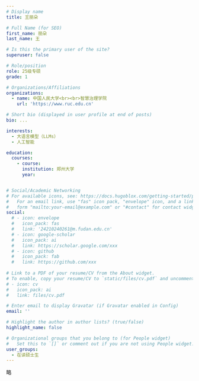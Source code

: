 ```yaml
---
# Display name
title: 王丽朵

# Full Name (for SEO)
first_name: 丽朵
last_name: 王

# Is this the primary user of the site?
superuser: false

# Role/position
role: 25级专硕
grade: 1

# Organizations/Affiliations
organizations:
  - name: 中国人民大学<br><br>智慧治理学院
    url: 'https://www.ruc.edu.cn'

# Short bio (displayed in user profile at end of posts)
bio: ...

interests:
  - 大语言模型（LLMs）
  - 人工智能

education:
  courses:
    - course: 
      institution: 郑州大学
      year: 


# Social/Academic Networking
# For available icons, see: https://docs.hugoblox.com/getting-started/page-builder/#icons
#   For an email link, use "fas" icon pack, "envelope" icon, and a link in the
#   form "mailto:your-email@example.com" or "#contact" for contact widget.
social:
  # - icon: envelope
  #   icon_pack: fas
  #   link: '24210240261@m.fudan.edu.cn'
  # - icon: google-scholar
  #   icon_pack: ai
  #   link: https://scholar.google.com/xxx
  # - icon: github
  #   icon_pack: fab
  #   link: https://github.com/xxx
  
# Link to a PDF of your resume/CV from the About widget.
# To enable, copy your resume/CV to `static/files/cv.pdf` and uncomment the lines below.
# - icon: cv
#   icon_pack: ai
#   link: files/cv.pdf

# Enter email to display Gravatar (if Gravatar enabled in Config)
email: ''

# Highlight the author in author lists? (true/false)
highlight_name: false

# Organizational groups that you belong to (for People widget)
#   Set this to `[]` or comment out if you are not using People widget.
user_groups:
  - 在读硕士生
---
```


略

